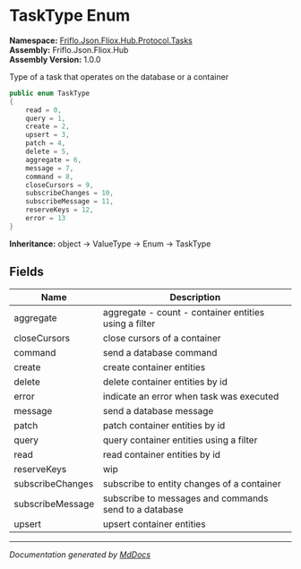 ﻿<!--  
  <auto-generated>   
    The contents of this file were generated by a tool.  
    Changes to this file may be list if the file is regenerated  
  </auto-generated>   
-->

# TaskType Enum

**Namespace:** [Friflo.Json.Fliox.Hub.Protocol.Tasks](../index.md)  
**Assembly:** Friflo.Json.Fliox.Hub  
**Assembly Version:** 1.0.0

Type of a task that operates on the database or a container

```csharp
public enum TaskType
{
    read = 0,
    query = 1,
    create = 2,
    upsert = 3,
    patch = 4,
    delete = 5,
    aggregate = 6,
    message = 7,
    command = 8,
    closeCursors = 9,
    subscribeChanges = 10,
    subscribeMessage = 11,
    reserveKeys = 12,
    error = 13
}
```

**Inheritance:** object → ValueType → Enum → TaskType

## Fields

| Name             | Description                                             |
| ---------------- | ------------------------------------------------------- |
| aggregate        | aggregate \- count \- container entities using a filter |
| closeCursors     | close cursors of a container                            |
| command          | send a database command                                 |
| create           | create container entities                               |
| delete           | delete container entities by id                         |
| error            | indicate an error when task was executed                |
| message          | send a database message                                 |
| patch            | patch container entities by id                          |
| query            | query container entities using a filter                 |
| read             | read container entities by id                           |
| reserveKeys      | wip                                                     |
| subscribeChanges | subscribe to entity changes of a container              |
| subscribeMessage | subscribe to messages and commands send to a database   |
| upsert           | upsert container entities                               |

___

*Documentation generated by [MdDocs](https://github.com/ap0llo/mddocs)*
